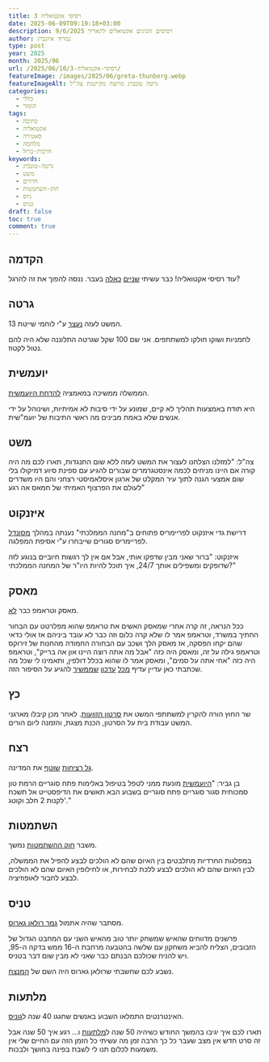 ```yaml
---
title: רסיסי אקטואליה 3
date: 2025-06-09T09:19:18+03:00
description: רסיסים והגיגים אקטואלים לתאריך 9/6/2025
author: נמרוד איזנברג
type: post
year: 2025
month: 2025/06
url: /2025/06/10/רסיסי-אקטואליה-3/
featureImage: /images/2025/06/greta-thunberg.webp
featureImageAlt: גרטה טונברג מרוצה מקייטנת צה"ל
categories:
  - כללי
  - הומור
tags:
  - כתיבה
  - אקטואליה
  - סאטירה
  - מלחמה
  - חרבות-ברזל
keywords:
  - גרטה-טונברג
  - משט
  - חרדים
  - חוק-השתמטות
  - גיוס
  - טניס
draft: false
toc: true
comment: true
---
```

## הקדמה
עוד רסיסי אקטואליה! כבר עשיתי [שניים](2024-03-31-רסיסים.md) [כאלה](2024-03-26-רסיסים.md) בעבר. ננסה להפוך את זה להרגל?
## גרטה
המשט לעזה [נעצר](https://www.ynet.co.il/news/article/hys411pqqel) ע"י לוחמי שייטת 13.

לחמניות ושוקו חולקו למשתתפים. אני שם 100 שקל שגרטה התלוננה שלא היה להם נטול לקטוז.
## יועמשית
הממשלה ממשיכה במאמציה [להדחת היועמשית](https://www.globes.co.il/news/article.aspx?did=1001503889).

היא תודח באמצעות תהליך לא קיים, שמונע על ידי סיבות לא אמיתיות, ושינוהל על ידי אנשים שלא באמת מבינים מה ראשי התיבות של יועמ"שית.
## משט
צה"ל: "למזלנו הצלחנו לעצור את המשט לעזה ללא שום התנגדות, תארו לכם מה היה קורה אם היינו מניחים לכמה אינסטגרמרים שבורים להגיע עם ספינת סיוע דמיקולו בלי שום אמצעי הגנה לתוך עיר המקלט של ארגון איסלאמיסטי רצחני והם היו משדרים לעולם את הפרצוף האמיתי של חמאס אה רגע"
## איזנקוט
דרישת גדי איזנקוט לפריימריס פתוחים ב"מחנה הממלכתי" נענתה במהלך [מסונדל](https://www.haaretz.co.il/news/politi/2025-06-08/ty-article/.premium/00000197-50a1-d906-add7-d8f311f40000) לפריימריס סגורים שייבחרו ע"י אסיפת המפלגה.

איזנקוט: "ברור שאני מבין שדפקו אותי, אבל אם אין לך רגשות חיוביים בנוגע לזה שדופקים ומשפילים אותך 24/7, איך תוכל להיות היו"ר של המחנה הממלכתי?"
## מאסק
מאסק וטראמפ כבר [לא](https://www.maariv.co.il/economy/international/article-1202951).

ככל הנראה, זה קרה אחרי שמאסק האשים את טראמפ שהוא מפלרטט עם הבחור החתיך במשרד, וטראמפ אמר לו שלא קרה כלום וזה כבר לא עובד ביניהם אז אולי כדאי שהם יקחו הפסקה, אז מאסק הלך ושכב עם הבחורה החמודה מהחנות של זירוקס וטראמפ גילה על זה, ומאסק היה כזה "אבל מה אתה רוצה היינו און אה ברייק", וטראמפ היה כזה "אחי אתה על סמים", ומאסק אמר לו שהוא בכלל דולפין, ותאמינו לי שכל מה שכתבתי כאן עדיין עדיף [מכל](https://www.israelhayom.co.il/news/world-news/usa/article/18126875) [עדכון](https://www.ynet.co.il/news/article/ry35k00z7xl) [שממשיך](https://www.themarker.com/wallstreet/2025-05-30/ty-article/.premium/00000197-228b-d97f-afb7-668fec950000) להגיע על הסיפור הזה.
## כץ
שר החוץ הורה להקרין למשתתפי המשט את [סרטון הזוועות](https://www.haaretz.co.il/news/politics/2025-06-09/ty-article/.premium/00000197-5209-debf-a39f-769d56b00000). לאחר מכן קיבלו מארגני המשט עבודת בית על הסרטון, הכנת מצגת, והזמנה ליום הורים.
## רצח
[גל רציחות](https://www.ynet.co.il/news/article/b1baon77gg#autoplay) [שוטף](https://www.ynet.co.il/news/article/skuxaxnmxg) את המדינה.

בן גביר: "[היועמשית](https://www.ynet.co.il/news/article/ryp4blnmgg#autoplay) מונעת ממני לטפל בטיפול באלימות פתח סוגריים הרמת טון סמכותית סגור סוגריים פתח סוגריים בשבוע הבא תאשים את הדיפסטייט אל תשכח לקנות 2 חלב וקוטג'."
## השתמטות
משבר [חוק ההשתמטות](https://www.haaretz.co.il/news/politi/2025-06-04/ty-article/.premium/00000197-3b17-da41-a9f7-3f97d24f0000) נמשך.

במפלגות החרדיות מתלבטים בין האיום שהם לא הולכים לבצע להפיל את הממשלה, לבין האיום שהם לא הולכים לבצע ללכת לבחירות, או לחילופין האיום שהם לא הולכים לבצע לחבור לאופוזיציה.
## טניס
מסתבר שהיה אתמול [גמר רולאן גארוס](https://www.ynet.co.il/sport/article/r1k00qdx7ge).

פרשנים מדווחים שהאיש שמשחק יותר טוב מהאיש השני עם המחבט הגדול של הזבובים, הצליח להביא משחקון עם שלשה בהטבעה מרחבת ה-16 ממש בדקה ה-95, ויש להניח שכולכם הבנתם כבר שאני לא מבין שום דבר בטניס.

נשבע לכם שחשבתי שרולאן גארוס היה השם של [המנצח](https://www.ynet.co.il/sport/article/byguqu7qgg).
## מלתעות
האינטרנטים התמלאו השבוע באנשים שחגגו 40 שנה ל[גוניס](https://www.imdb.com/title/tt0089218/).

תארו לכם איך יגיבו בהמשך החודש כשיהיה 50 שנה ל[מלתעות](https://www.imdb.com/title/tt0073195/) ו... רגע איך 50 שנה אבל זה סרט חדש אין מצב שעבר כל כך הרבה זמן מה עשיתי כל הזמן הזה עם החיים שלי אין משמעות לכלום תנו לי לשבת בפינה בחושך ולבכות.